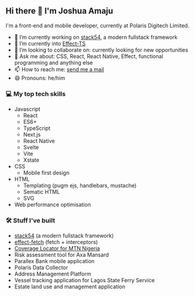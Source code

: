 ## Hi there 👋 I'm Joshua Amaju

I'm a front-end and mobile developer, currently at Polaris Digitech Limited.

- 🔭 I’m currently working on [stack54](https://github.com/joshamaju/stack54), a modern fullstack framework
- 🌱 I’m currently into [Effect-TS](https://www.effect.website/)
- 👯 I’m looking to collaborate on: currently looking for new opportunities
- 💬 Ask me about: CSS, React, React Native, Effect, functional programming and anything else
- 📫 How to reach me: <a href="mailto:joshsemail4work@gmail.com">send me a mail</a>
- 😄 Pronouns: he/him

### 💻 My top tech skills
- Javascript
  - React
  - ES6+
  - TypeScript
  - Next.js
  - React Native
  - Svelte
  - Vite
  - Xstate
- CSS
  - Mobile first design
- HTML
  - Templating (pugm ejs, handlebars, mustache)
  - Sematic HTML
  - SVG
- Web performance optimisation

### 🛠️ Stuff I've built
- [stack54](https://github.com/joshamaju/stack54) (a modern fullstack framework)
- [effect-fetch](https://github.com/joshamaju/effect-fetch) (fetch + interceptors)
- [Coverage Locator for MTN Nigeria](https://coverage.mtn.ng/)
- Risk assessment tool for Axa Mansard
- Parallex Bank mobile application
- Polaris Data Collector
- Address Management Platform
- Vessel tracking application for Lagos State Ferry Service
- Estate land use and management application
